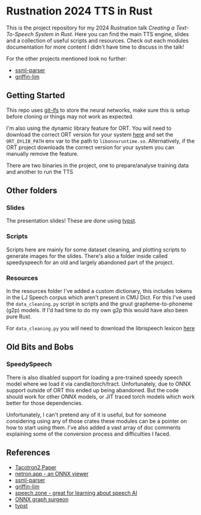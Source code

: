 # Rustnation 2024 TTS in Rust

This is the project repository for my 2024 Rustnation talk _Creating a
Text-To-Speech System in Rust_. Here you can find the main TTS engine, slides
and a collection of useful scripts and resources. Check out each modules
documentation for more content I didn't have time to discuss in the talk!

For the other projects mentioned look no further:

* [ssml-parser](https://github.com/emotechlab/ssml-parser)
* [griffin-lim](https://github.com/emotechlab/griffin-lim)

## Getting Started

This repo uses [git-lfs](https://git-lfs.com/) to store the neural networks,
make sure this is setup before
cloning or things may not work as expected.

I'm also using the dynamic library feature for ORT. You will need to download
the correct ORT version for your system
[here](https://github.com/microsoft/onnxruntime/releases/tag/v1.17.0) 
and set the `ORT_DYLIB_PATH` env var to the path to `libonnxruntime.so`.
Alternatively, if the ORT project downloads the correct version for your system
you can manually remove the feature.

There are two binaries in the project, one to prepare/analyse training data and
another to run the TTS

## Other folders

### Slides

The presentation slides! These are done using [typst](https://typst.app/).

### Scripts

Scripts here are mainly for some dataset cleaning, and plotting scripts to
generate images for the slides. There's also a folder inside called
speedyspeech for an old and largely abandoned part of the project.

### Resources

In the resources folder I've added a custom dictionary, this includes
tokens in the LJ Speech corpus which aren't present in CMU Dict. For this I've
used the `data_cleaning.py` script in scripts and the gruut grapheme-to-phoneme
(g2p) models. If I'd had time to do my own g2p this would have also been pure
Rust.

For `data_cleaning.py` you will need to download the librispeech lexicon
[here](https://openslr.trmal.net/resources/11/librispeech-lexicon.txt)


## Old Bits and Bobs

### SpeedySpeech

There is also disabled support for loading a pre-trained speedy speech model
where we load it via candle/torch/tract. Unfortunately, due to ONNX support
outside of ORT this ended up being abandoned. But the code should work for other
ONNX models, or JIT traced torch models which work better for those
dependencies. 

Unfortunately, I can't pretend any of it is useful, but for someone considering
using any of those crates these modules can be a pointer on how to start using
them. I've also added a vast array of doc comments explaining some of the
conversion process and difficulties I faced.

## References

* [Tacotron2 Paper](https://arxiv.org/abs/1712.05884)
* [netron.app - an ONNX viewer](https://netron.app/)
* [ssml-parser](https://github.com/emotechlab/ssml-parser)
* [griffin-lim](https://github.com/emotechlab/griffin-lim)
* [speech.zone - great for learning about speech AI](https://speech.zone/)
* [ONNX graph surgeon](https://github.com/NVIDIA/TensorRT/tree/master/tools/onnx-graphsurgeon)
* [typst](https://typst.app/)
